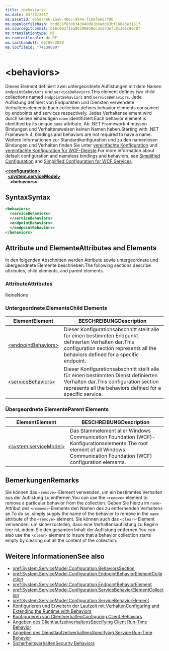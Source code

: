 ```yaml
---
title: <behaviors>
ms.date: 03/30/2017
ms.assetid: 0e5da4e6-1aa5-466c-924e-f10efee57f0b
ms.openlocfilehash: bcdd26f038b343040d81b0add83bf166a5e3151f
ms.sourcegitcommit: b16c00371ea06398859ecd157defc81301c9070f
ms.translationtype: MT
ms.contentlocale: de-DE
ms.lasthandoff: 06/06/2020
ms.locfileid: "74139689"
---
```

# \<behaviors>
<span data-ttu-id="6bac1-101">Dieses Element definiert zwei untergeordnete Auflistungen mit dem Namen `endpointBehaviors` und `serviceBehaviors`.</span><span class="sxs-lookup"><span data-stu-id="6bac1-101">This element defines two child collections named `endpointBehaviors` and `serviceBehaviors`.</span></span>  <span data-ttu-id="6bac1-102">Jede Auflistung definiert von Endpunkten und Diensten verwendete Verhaltenselemente.</span><span class="sxs-lookup"><span data-stu-id="6bac1-102">Each collection defines behavior elements consumed by endpoints and services respectively.</span></span> <span data-ttu-id="6bac1-103">Jedes Verhaltenselement wird durch seinen eindeutigen `name` identifiziert.</span><span class="sxs-lookup"><span data-stu-id="6bac1-103">Each behavior element is identified by its unique `name` attribute.</span></span> <span data-ttu-id="6bac1-104">Ab .NET Framework 4 müssen Bindungen und Verhaltensweisen keinen Namen haben.</span><span class="sxs-lookup"><span data-stu-id="6bac1-104">Starting with .NET Framework 4, bindings and behaviors are not required to have a name.</span></span> <span data-ttu-id="6bac1-105">Weitere Informationen zur Standardkonfiguration und zu den namenlosen Bindungen und Verhalten finden Sie unter [vereinfachte Konfiguration](../../../wcf/simplified-configuration.md) und [vereinfachte Konfiguration für WCF-Dienste](../../../wcf/samples/simplified-configuration-for-wcf-services.md).</span><span class="sxs-lookup"><span data-stu-id="6bac1-105">For more information about default configuration and nameless bindings and behaviors, see [Simplified Configuration](../../../wcf/simplified-configuration.md) and [Simplified Configuration for WCF Services](../../../wcf/samples/simplified-configuration-for-wcf-services.md).</span></span>  
  
[**\<configuration>**](../configuration-element.md)\
&nbsp;&nbsp;[**\<system.serviceModel>**](system-servicemodel.md)\
&nbsp;&nbsp;&nbsp;&nbsp;**\<behaviors>**  
  
## <a name="syntax"></a><span data-ttu-id="6bac1-106">Syntax</span><span class="sxs-lookup"><span data-stu-id="6bac1-106">Syntax</span></span>  
  
```xml  
<behaviors>
  <serviceBehaviors>
  </serviceBehaviors>
  <endpointBehaviors>
  </endpointBehaviors>
</behaviors>
```  
  
## <a name="attributes-and-elements"></a><span data-ttu-id="6bac1-107">Attribute und Elemente</span><span class="sxs-lookup"><span data-stu-id="6bac1-107">Attributes and Elements</span></span>  
 <span data-ttu-id="6bac1-108">In den folgenden Abschnitten werden Attribute sowie untergeordnete und übergeordnete Elemente beschrieben.</span><span class="sxs-lookup"><span data-stu-id="6bac1-108">The following sections describe attributes, child elements, and parent elements.</span></span>  
  
### <a name="attributes"></a><span data-ttu-id="6bac1-109">Attribute</span><span class="sxs-lookup"><span data-stu-id="6bac1-109">Attributes</span></span>  
 <span data-ttu-id="6bac1-110">Keine</span><span class="sxs-lookup"><span data-stu-id="6bac1-110">None</span></span>  
  
### <a name="child-elements"></a><span data-ttu-id="6bac1-111">Untergeordnete Elemente</span><span class="sxs-lookup"><span data-stu-id="6bac1-111">Child Elements</span></span>  
  
|<span data-ttu-id="6bac1-112">Element</span><span class="sxs-lookup"><span data-stu-id="6bac1-112">Element</span></span>|<span data-ttu-id="6bac1-113">BESCHREIBUNG</span><span class="sxs-lookup"><span data-stu-id="6bac1-113">Description</span></span>|  
|-------------|-----------------|  
|[\<endpointBehaviors>](endpointbehaviors.md)|<span data-ttu-id="6bac1-114">Dieser Konfigurationsabschnitt stellt alle für einen bestimmten Endpunkt definierten Verhalten dar.</span><span class="sxs-lookup"><span data-stu-id="6bac1-114">This configuration section represents all the behaviors defined for a specific endpoint.</span></span>|  
|[\<serviceBehaviors>](servicebehaviors.md)|<span data-ttu-id="6bac1-115">Dieser Konfigurationsabschnitt stellt alle für einen bestimmten Dienst definierten Verhalten dar.</span><span class="sxs-lookup"><span data-stu-id="6bac1-115">This configuration section represents all the behaviors defined for a specific service.</span></span>|  
  
### <a name="parent-elements"></a><span data-ttu-id="6bac1-116">Übergeordnete Elemente</span><span class="sxs-lookup"><span data-stu-id="6bac1-116">Parent Elements</span></span>  
  
|<span data-ttu-id="6bac1-117">Element</span><span class="sxs-lookup"><span data-stu-id="6bac1-117">Element</span></span>|<span data-ttu-id="6bac1-118">BESCHREIBUNG</span><span class="sxs-lookup"><span data-stu-id="6bac1-118">Description</span></span>|  
|-------------|-----------------|  
|[\<system.serviceModel>](system-servicemodel.md)|<span data-ttu-id="6bac1-119">Das Stammelement aller Windows Communication Foundation (WCF)-Konfigurationselemente.</span><span class="sxs-lookup"><span data-stu-id="6bac1-119">The root element of all Windows Communication Foundation (WCF) configuration elements.</span></span>|  
  
## <a name="remarks"></a><span data-ttu-id="6bac1-120">Bemerkungen</span><span class="sxs-lookup"><span data-stu-id="6bac1-120">Remarks</span></span>  
 <span data-ttu-id="6bac1-121">Sie können das `<remove>`-Element verwenden, um ein bestimmtes Verhalten aus der Auflistung zu entfernen.</span><span class="sxs-lookup"><span data-stu-id="6bac1-121">You can use the `<remove>` element to remove a particular behavior from the collection.</span></span> <span data-ttu-id="6bac1-122">Geben Sie hierzu im `name`-Attribut des `<remove>`-Elements den Namen des zu entfernenden Verhaltens an.</span><span class="sxs-lookup"><span data-stu-id="6bac1-122">To do so, simply supply the name of the behavior to remove in the `name` attribute of the `<remove>` element.</span></span>  <span data-ttu-id="6bac1-123">Sie können auch das `<clear>`-Element verwenden, um sicherzustellen, dass eine Verhaltensauflistung zu Beginn leer ist, indem Sie den gesamten Inhalt der Auflistung entfernen.</span><span class="sxs-lookup"><span data-stu-id="6bac1-123">You can also use the `<clear>` element to insure that a behavior collection starts empty by clearing out all the content of the collection.</span></span>  
  
## <a name="see-also"></a><span data-ttu-id="6bac1-124">Weitere Informationen</span><span class="sxs-lookup"><span data-stu-id="6bac1-124">See also</span></span>

- <xref:System.ServiceModel.Configuration.BehaviorsSection>
- <xref:System.ServiceModel.Configuration.EndpointBehaviorElementCollection>
- <xref:System.ServiceModel.Configuration.EndpointBehaviorElement>
- <xref:System.ServiceModel.Configuration.ServiceBehaviorElementCollection>
- <xref:System.ServiceModel.Configuration.ServiceBehaviorElement>
- [<span data-ttu-id="6bac1-125">Konfigurieren und Erweitern der Laufzeit mit Verhalten</span><span class="sxs-lookup"><span data-stu-id="6bac1-125">Configuring and Extending the Runtime with Behaviors</span></span>](../../../wcf/extending/configuring-and-extending-the-runtime-with-behaviors.md)
- [<span data-ttu-id="6bac1-126">Konfigurieren von Clientverhalten</span><span class="sxs-lookup"><span data-stu-id="6bac1-126">Configuring Client Behaviors</span></span>](../../../wcf/configuring-client-behaviors.md)
- [<span data-ttu-id="6bac1-127">Angeben des Clientlaufzeitverhaltens</span><span class="sxs-lookup"><span data-stu-id="6bac1-127">Specifying Client Run-Time Behavior</span></span>](../../../wcf/specifying-client-run-time-behavior.md)
- [<span data-ttu-id="6bac1-128">Angeben des Dienstlaufzeitverhaltens</span><span class="sxs-lookup"><span data-stu-id="6bac1-128">Specifying Service Run-Time Behavior</span></span>](../../../wcf/specifying-service-run-time-behavior.md)
- [<span data-ttu-id="6bac1-129">Sicherheitsverhalten</span><span class="sxs-lookup"><span data-stu-id="6bac1-129">Security Behaviors</span></span>](../../../wcf/feature-details/security-behaviors-in-wcf.md)
